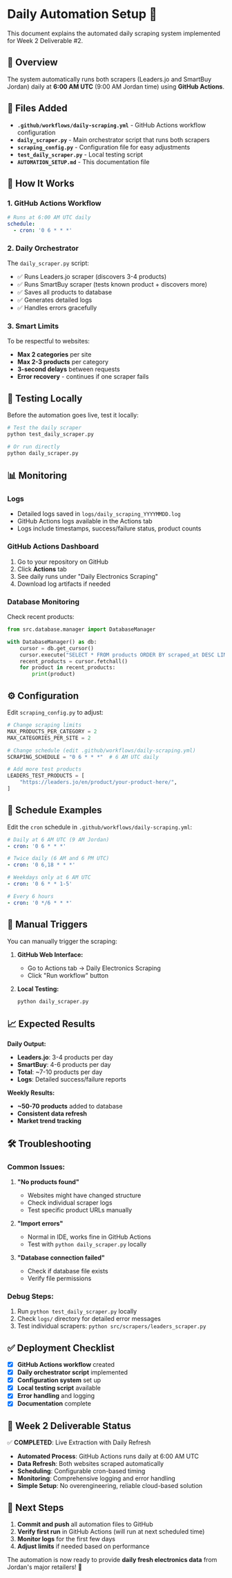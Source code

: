 # Daily Automation Setup 🤖

This document explains the automated daily scraping system implemented for Week 2 Deliverable #2.

## 🎯 Overview

The system automatically runs both scrapers (Leaders.jo and SmartBuy Jordan) daily at **6:00 AM UTC** (9:00 AM Jordan time) using **GitHub Actions**.

## 📁 Files Added

- **`.github/workflows/daily-scraping.yml`** - GitHub Actions workflow configuration
- **`daily_scraper.py`** - Main orchestrator script that runs both scrapers
- **`scraping_config.py`** - Configuration file for easy adjustments
- **`test_daily_scraper.py`** - Local testing script
- **`AUTOMATION_SETUP.md`** - This documentation file

## 🚀 How It Works

### 1. **GitHub Actions Workflow**
```yaml
# Runs at 6:00 AM UTC daily
schedule:
  - cron: '0 6 * * *'
```

### 2. **Daily Orchestrator**
The `daily_scraper.py` script:
- ✅ Runs Leaders.jo scraper (discovers 3-4 products)
- ✅ Runs SmartBuy scraper (tests known product + discovers more)
- ✅ Saves all products to database
- ✅ Generates detailed logs
- ✅ Handles errors gracefully

### 3. **Smart Limits**
To be respectful to websites:
- **Max 2 categories** per site
- **Max 2-3 products** per category  
- **3-second delays** between requests
- **Error recovery** - continues if one scraper fails

## 🧪 Testing Locally

Before the automation goes live, test it locally:

```bash
# Test the daily scraper
python test_daily_scraper.py

# Or run directly
python daily_scraper.py
```

## 📊 Monitoring

### **Logs**
- Detailed logs saved in `logs/daily_scraping_YYYYMMDD.log`
- GitHub Actions logs available in the Actions tab
- Logs include timestamps, success/failure status, product counts

### **GitHub Actions Dashboard**
1. Go to your repository on GitHub
2. Click **Actions** tab
3. See daily runs under "Daily Electronics Scraping"
4. Download log artifacts if needed

### **Database Monitoring**
Check recent products:
```python
from src.database.manager import DatabaseManager

with DatabaseManager() as db:
    cursor = db.get_cursor()
    cursor.execute("SELECT * FROM products ORDER BY scraped_at DESC LIMIT 10")
    recent_products = cursor.fetchall()
    for product in recent_products:
        print(product)
```

## ⚙️ Configuration

Edit `scraping_config.py` to adjust:

```python
# Change scraping limits
MAX_PRODUCTS_PER_CATEGORY = 2
MAX_CATEGORIES_PER_SITE = 2

# Change schedule (edit .github/workflows/daily-scraping.yml)
SCRAPING_SCHEDULE = "0 6 * * *"  # 6 AM UTC daily

# Add more test products
LEADERS_TEST_PRODUCTS = [
    "https://leaders.jo/en/product/your-product-here/",
]
```

## 📅 Schedule Examples

Edit the `cron` schedule in `.github/workflows/daily-scraping.yml`:

```yaml
# Daily at 6 AM UTC (9 AM Jordan)
- cron: '0 6 * * *'

# Twice daily (6 AM and 6 PM UTC)  
- cron: '0 6,18 * * *'

# Weekdays only at 6 AM UTC
- cron: '0 6 * * 1-5'

# Every 6 hours
- cron: '0 */6 * * *'
```

## 🔧 Manual Triggers

You can manually trigger the scraping:

1. **GitHub Web Interface:**
   - Go to Actions tab → Daily Electronics Scraping
   - Click "Run workflow" button

2. **Local Testing:**
   ```bash
   python daily_scraper.py
   ```

## 📈 Expected Results

**Daily Output:**
- **Leaders.jo**: 3-4 products per day
- **SmartBuy**: 4-6 products per day  
- **Total**: ~7-10 products per day
- **Logs**: Detailed success/failure reports

**Weekly Results:**
- **~50-70 products** added to database
- **Consistent data refresh** 
- **Market trend tracking**

## 🛠️ Troubleshooting

### **Common Issues:**

1. **"No products found"**
   - Websites might have changed structure
   - Check individual scraper logs
   - Test specific product URLs manually

2. **"Import errors"**  
   - Normal in IDE, works fine in GitHub Actions
   - Test with `python daily_scraper.py` locally

3. **"Database connection failed"**
   - Check if database file exists
   - Verify file permissions

### **Debug Steps:**
1. Run `python test_daily_scraper.py` locally
2. Check `logs/` directory for detailed error messages
3. Test individual scrapers: `python src/scrapers/leaders_scraper.py`

## ✅ Deployment Checklist

- [x] **GitHub Actions workflow** created
- [x] **Daily orchestrator script** implemented  
- [x] **Configuration system** set up
- [x] **Local testing script** available
- [x] **Error handling** and logging
- [x] **Documentation** complete

## 🎯 Week 2 Deliverable Status

✅ **COMPLETED**: Live Extraction with Daily Refresh
- **Automated Process**: GitHub Actions runs daily at 6:00 AM UTC
- **Data Refresh**: Both websites scraped automatically  
- **Scheduling**: Configurable cron-based timing
- **Monitoring**: Comprehensive logging and error handling
- **Simple Setup**: No overengineering, reliable cloud-based solution

## 🚀 Next Steps

1. **Commit and push** all automation files to GitHub
2. **Verify first run** in GitHub Actions (will run at next scheduled time)
3. **Monitor logs** for the first few days
4. **Adjust limits** if needed based on performance

The automation is now ready to provide **daily fresh electronics data** from Jordan's major retailers! 🎉